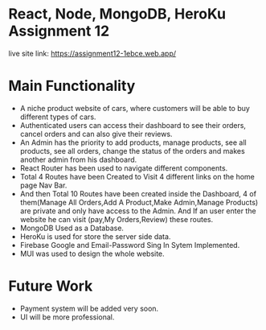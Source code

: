 # React, Node, MongoDB, HeroKu Assignment 12
live site link: https://assignment12-1ebce.web.app/
# Main Functionality
* A niche product website of cars, where customers will be able to buy different types of cars.
* Authenticated users can access their dashboard to see their orders, cancel orders and can also give their reviews.
* An Admin  has the priority to add products, manage products, see all products, see all orders, change the status of the orders and makes another admin from his dashboard.
* React Router has been used to navigate different components.
* Total 4 Routes have been Created to Visit 4 different links on the home page Nav Bar.
* And then Total 10  Routes have been created inside the Dashboard, 4 of them(Manage All Orders,Add A Product,Make Admin,Manage Products) are private and only have access to the Admin. And If an user enter the website he can visit (pay,My Orders,Review) these routes. 
* MongoDB Used as a Database.
* HeroKu is used for store the server side data.
* Firebase Google and Email-Password Sing In Sytem Implemented.
* MUI was used to design the whole website.
# Future Work
* Payment system will be added very soon.
* UI will be more professional.



